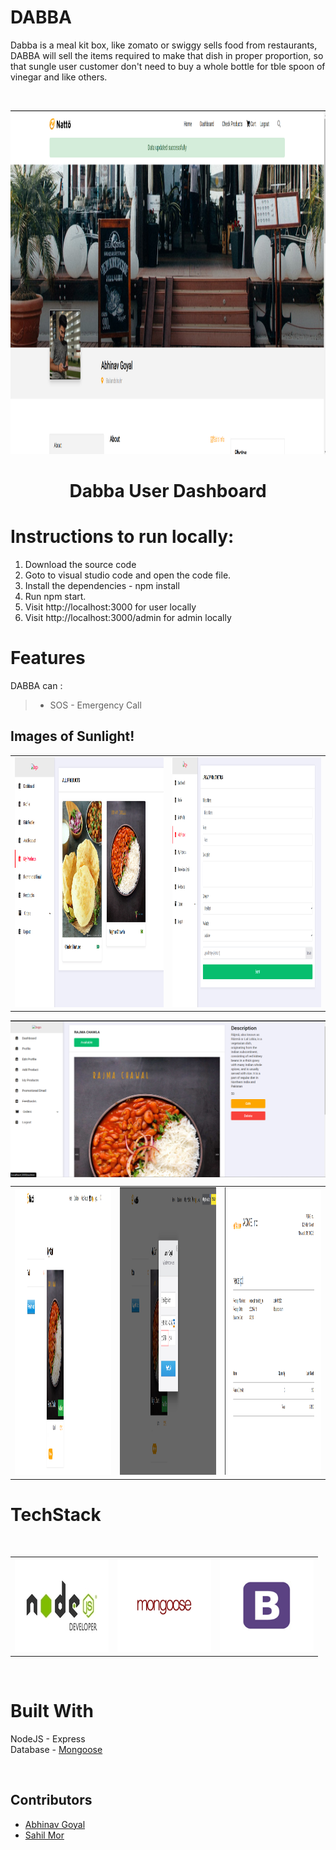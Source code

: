 # DABBA
Dabba is a meal kit box, like zomato or swiggy sells food from restaurants, DABBA will sell the items required to make that dish in proper proportion, so that sungle user customer don't need to buy a whole bottle for tble spoon of vinegar and like others.

<br />

<p align="center">
 <img src="https://github.com/zabhitak/Dabba-Meal-Kit/blob/master/Screenshots/user dash.PNG" height="550px;"width="700px;"alt=""/>
</p>

<p align="center">
<h1 align="center">Dabba User Dashboard</h1>
</p>



# Instructions to run locally:
1. Download the source code
2. Goto to visual studio code and open the code file. 
3. Install the dependencies - npm install
4. Run npm start.
5. Visit http://localhost:3000 for user locally
6. Visit http://localhost:3000/admin for admin locally

# Features

DABBA can :
>
>* SOS - Emergency Call



## Images of Sunlight!


<table>
  <tr>
    <td align="center"><img src="https://github.com/zabhitak/Dabba-Meal-Kit/blob/master/Screenshots/my products.PNG"  height="400px;"width="650px;"alt=""/></td>
    <!-- <td align="right"><img src="https://github.com/zabhitak/Dabba-Meal-Kit/blob/master/Screenshots/dashboard.PNG" height="400px;" width="600px;"alt=""/><br /></td> -->
    <td align="center"><img src="https://github.com/zabhitak/Dabba-Meal-Kit/blob/master/Screenshots/new produ.PNG" height="400px;" width="650px;"alt=""/></td>
   
    
  </tr>
  </table>
  <p align="center">
 <img src="https://github.com/zabhitak/Dabba-Meal-Kit/blob/master/Screenshots/products.PNG" align="center" alt=""/>
</p>
   
  <table>
  <tr>
        <td align="center"><img src="https://github.com/zabhitak/Dabba-Meal-Kit/blob/master/Screenshots/pay.PNG" height="460px;"width="400px;" alt=""/><br /></td>
        <td align="center"><img src="https://github.com/zabhitak/Dabba-Meal-Kit/blob/master/Screenshots/paying.PNG"height="460px;" width="400px;" alt=""/><br /></td>
        <td align="center"><img src="https://github.com/zabhitak/Dabba-Meal-Kit/blob/master/Screenshots/receipt.PNG" height="460px;" width="400px;"alt=""/><br /></td>
  </tr>
</table>



# TechStack
<table>
  <tr>
    <td><img src="https://github.com/zabhitak/Dabba-Meal-Kit/blob/master/Screenshots/node.jpg" width="150px" height="150px" /></td>
    <td><img src="https://github.com/zabhitak/Dabba-Meal-Kit/blob/master/Screenshots/mongoose.png" width="150px" height="150px" /></td>
    <td><img src="https://github.com/zabhitak/Dabba-Meal-Kit/blob/master/Screenshots/bootstrap.jpg"  width="150px" height="150px"></td>
    <br />  </td>
  </tr>
  </table>

<br />

# Built With 
NodeJS - Express <br />
Database - <a href="https://mongoosejs.com/"> Mongoose </a>  <br />


<br />


## Contributors 
* [Abhinav Goyal](https://github.com/zabhitak)  
* [Sahil Mor](https://github.com/sahil-mor)  


